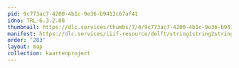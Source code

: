 ```yaml
---
pid: 9c773ac7-4200-4b1c-9e36-b9412c67af41
idno: TRL-6.3.2.08
thumbnail: https://dlc.services/thumbs/7/4/9c773ac7-4200-4b1c-9e36-b9412c67af41/full/400,339/0/default.jpg
manifest: https://dlc.services/iiif-resource/delft/string1string2string3/kaartenproject-2007/TRL-6.3.2.08
order: '283'
layout: map
collection: kaartenproject
---
```

